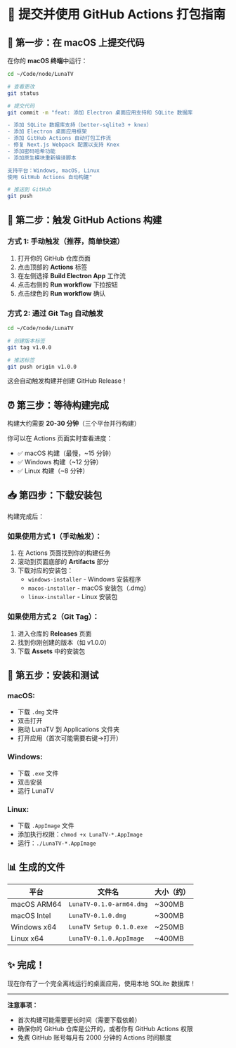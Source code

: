 # 📝 提交并使用 GitHub Actions 打包指南

## 🚀 第一步：在 macOS 上提交代码

在你的 **macOS 终端**中运行：

```bash
cd ~/Code/node/LunaTV

# 查看更改
git status

# 提交代码
git commit -m "feat: 添加 Electron 桌面应用支持和 SQLite 数据库

- 添加 SQLite 数据库支持（better-sqlite3 + knex）
- 添加 Electron 桌面应用框架
- 添加 GitHub Actions 自动打包工作流
- 修复 Next.js Webpack 配置以支持 Knex
- 添加密码哈希功能
- 添加原生模块重新编译脚本

支持平台：Windows, macOS, Linux
使用 GitHub Actions 自动构建"

# 推送到 GitHub
git push
```

## 🎯 第二步：触发 GitHub Actions 构建

### 方式 1: 手动触发（推荐，简单快速）

1. 打开你的 GitHub 仓库页面
2. 点击顶部的 **Actions** 标签
3. 在左侧选择 **Build Electron App** 工作流
4. 点击右侧的 **Run workflow** 下拉按钮
5. 点击绿色的 **Run workflow** 确认

### 方式 2: 通过 Git Tag 自动触发

```bash
cd ~/Code/node/LunaTV

# 创建版本标签
git tag v1.0.0

# 推送标签
git push origin v1.0.0
```

这会自动触发构建并创建 GitHub Release！

## ⏰ 第三步：等待构建完成

构建大约需要 **20-30 分钟**（三个平台并行构建）

你可以在 Actions 页面实时查看进度：
- ✅ macOS 构建（最慢，~15 分钟）
- ✅ Windows 构建（~12 分钟）
- ✅ Linux 构建（~8 分钟）

## 📥 第四步：下载安装包

构建完成后：

### 如果使用方式 1（手动触发）：

1. 在 Actions 页面找到你的构建任务
2. 滚动到页面底部的 **Artifacts** 部分
3. 下载对应的安装包：
   - `windows-installer` - Windows 安装程序
   - `macos-installer` - macOS 安装包（.dmg）
   - `linux-installer` - Linux 安装包

### 如果使用方式 2（Git Tag）：

1. 进入仓库的 **Releases** 页面
2. 找到你刚创建的版本（如 v1.0.0）
3. 下载 **Assets** 中的安装包

## 🎉 第五步：安装和测试

### macOS:
- 下载 `.dmg` 文件
- 双击打开
- 拖动 LunaTV 到 Applications 文件夹
- 打开应用（首次可能需要右键→打开）

### Windows:
- 下载 `.exe` 文件
- 双击安装
- 运行 LunaTV

### Linux:
- 下载 `.AppImage` 文件
- 添加执行权限：`chmod +x LunaTV-*.AppImage`
- 运行：`./LunaTV-*.AppImage`

## 📊 生成的文件

| 平台 | 文件名 | 大小（约） |
|------|--------|-----------|
| macOS ARM64 | `LunaTV-0.1.0-arm64.dmg` | ~300MB |
| macOS Intel | `LunaTV-0.1.0.dmg` | ~300MB |
| Windows x64 | `LunaTV Setup 0.1.0.exe` | ~250MB |
| Linux x64 | `LunaTV-0.1.0.AppImage` | ~400MB |

## ✨ 完成！

现在你有了一个完全离线运行的桌面应用，使用本地 SQLite 数据库！

---

**注意事项：**
- 首次构建可能需要更长时间（需要下载依赖）
- 确保你的 GitHub 仓库是公开的，或者你有 GitHub Actions 权限
- 免费 GitHub 账号每月有 2000 分钟的 Actions 时间额度

